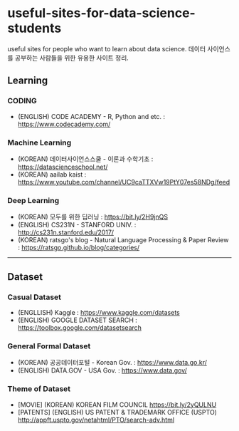 # useful-sites-for-data-science-students
useful sites for people who want to learn about data science.
데이터 사이언스를 공부하는 사람들을 위한 유용한 사이트 정리.

## Learning

### CODING
* (ENGLISH) CODE ACADEMY - R, Python and etc. : https://www.codecademy.com/

### Machine Learning
* (KOREAN) 데이터사이언스스쿨 - 이론과 수학기초 : https://datascienceschool.net/
* (KOREAN) aailab kaist : https://www.youtube.com/channel/UC9caTTXVw19PtY07es58NDg/feed

### Deep Learning
* (KOREAN) 모두를 위한 딥러닝 : https://bit.ly/2H9jnQS
* (ENGLISH) CS231N - STANFORD UNIV. : http://cs231n.stanford.edu/2017/
* (KOREAN) ratsgo's blog - Natural Language Processing & Paper Review : https://ratsgo.github.io/blog/categories/

-------------------------------------------------------

## Dataset

### Casual Dataset 
* (ENGLLISH) Kaggle : https://www.kaggle.com/datasets
* (ENGLISH) GOOGLE DATASET SEARCH : https://toolbox.google.com/datasetsearch

### General Formal Dataset
* (KOREAN) 공공데이터포털 - Korean Gov. :  https://www.data.go.kr/
* (ENGLISH) DATA.GOV - USA Gov. : https://www.data.gov/

### Theme of Dataset
* [MOVIE] (KOREAN) KOREAN FILM COUNCIL https://bit.ly/2yQULNU
* [PATENTS] (ENGLISH) US PATENT & TRADEMARK OFFICE (USPTO) http://appft.uspto.gov/netahtml/PTO/search-adv.html

